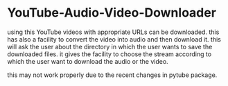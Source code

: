 # YouTube-Audio-Video-Downloader

using this YouTube videos with appropriate URLs can be downloaded. this has also a facility to convert the video into audio and then download it. this will ask the user about the directory in which the user wants to save the downloaded files. it gives the facility to choose the stream according to which the user want to download the audio or the video.

this may not work properly due to the recent changes in pytube package.
